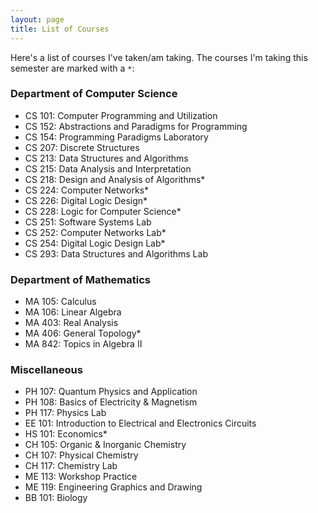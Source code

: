 ```yaml
---
layout: page
title: List of Courses
---
```


Here's a list of courses I've taken/am taking. The courses I'm taking this semester are marked with a ```*```:

### Department of Computer Science

* CS 101: Computer Programming and Utilization
* CS 152: Abstractions and Paradigms for Programming
* CS 154: Programming Paradigms Laboratory
* CS 207: Discrete Structures
* CS 213: Data Structures and Algorithms
* CS 215: Data Analysis and Interpretation
* CS 218: Design and Analysis of Algorithms*
* CS 224: Computer Networks*
* CS 226: Digital Logic Design*
* CS 228: Logic for Computer Science*
* CS 251: Software Systems Lab
* CS 252: Computer Networks Lab*
* CS 254: Digital Logic Design Lab*
* CS 293: Data Structures and Algorithms Lab

### Department of Mathematics

* MA 105: Calculus
* MA 106: Linear Algebra
* MA 403: Real Analysis
* MA 406: General Topology*
* MA 842: Topics in Algebra II

### Miscellaneous

* PH 107: Quantum Physics and Application
* PH 108: Basics of Electricity & Magnetism
* PH 117: Physics Lab
* EE 101: Introduction to Electrical and Electronics Circuits
* HS 101: Economics*
* CH 105: Organic & Inorganic Chemistry
* CH 107: Physical Chemistry
* CH 117: Chemistry Lab
* ME 113: Workshop Practice
* ME 119: Engineering Graphics and Drawing
* BB 101: Biology